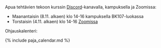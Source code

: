 Apua tehtävien tekoon kurssin [Discord](https://study.cs.helsinki.fi/discord/join/ohtu)-kanavalla, kampuksella ja Zoomissa:

- Maanantaisin (8.11. alkaen) klo 14-16 kampuksella BK107-luokassa
- Torstaisin (4.11. alkaen) klo 14-16 [Zoomissa]( https://helsinki.zoom.us/j/61671791492?pwd=aW9pczlJZ2RjNXhJVDdjbUU3akd1UT09)

Ohjauskalenteri:

{% include paja_calendar.md %}
